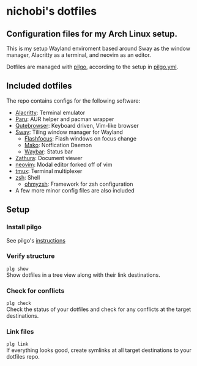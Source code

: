 # nichobi's dotfiles
## Configuration files for my Arch Linux setup.
This is my setup Wayland enviroment based around Sway as the window manager, Alacritty as a terminal, and neovim as an editor.

Dotfiles are managed with [pilgo](https://startpage.com/sp/search?query=pilgo), according to the setup in [pilgo.yml](pilgo.yml).

## Included dotfiles
The repo contains configs for the following software:
* [Alacritty](https://github.com/alacritty/alacritty): Terminal emulator
* [Paru](https://github.com/Morganamilo/paru): AUR helper and pacman wrapper
* [Qutebrowser](https://github.com/qutebrowser/qutebrowser): Keyboard driven, Vim-like browser
* [Sway](https://github.com/swaywm/sway): Tiling window manager for Wayland
  * [Flashfocus](https://github.com/tmux/tmux): Flash windows on focus change
  * [Mako](https://github.com/emersion/mako): Notfication Daemon
  * [Waybar](https://github.com/Alexays/Waybar): Status bar
* [Zathura](https://github.com/pwmt/zathura): Document viewer
* [neovim](https://github.com/neovim/neovim): Modal editor forked off of vim
* [tmux](https://github.com/tmux/tmux): Terminal multiplexer
* [zsh](https://www.zsh.org/): Shell
  * [ohmyzsh](https://github.com/ohmyzsh/ohmyzsh): Framework for zsh configuration
* A few more minor config files are also included

## Setup
### Install pilgo
See pilgo's [instructions](https://github.com/gbrlsnchs/pilgo#installation)
### Verify structure
`plg show`  
Show dotfiles in a tree view along with their link destinations.
### Check for conflicts
`plg check`  
Check the status of your dotfiles and check for any conflicts at the target destinations.
### Link files
`plg link`  
If everything looks good, create symlinks at all target destinations to your dotfiles repo.

